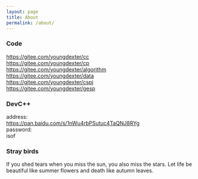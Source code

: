 ```yaml
---
layout: page
title: About
permalink: /about/
---
```


### Code

<a href="https://gitee.com/youngdexter/cc" target="_blank">https://gitee.com/youngdexter/cc</a><br>
<a href="https://gitee.com/youngdexter/cp" target="_blank">https://gitee.com/youngdexter/cp</a><br>
<a href="https://gitee.com/youngdexter/algorithm" target="_blank">https://gitee.com/youngdexter/algorithm</a><br>
<a href="https://gitee.com/youngdexter/data" target="_blank">https://gitee.com/youngdexter/data</a><br>
<a href="https://gitee.com/youngdexter/cspj" target="_blank">https://gitee.com/youngdexter/cspj</a><br>
<a href="https://gitee.com/youngdexter/gesp" target="_blank">https://gitee.com/youngdexter/gesp</a><br>

### DevC++

address:<br><a href="https://pan.baidu.com/s/1nWu4rbPSutuc4TaQNJ8RYg" target="_blank">https://pan.baidu.com/s/1nWu4rbPSutuc4TaQNJ8RYg</a><br>
password:<br>
isof

### Stray birds

If you shed tears when you miss the sun, you also miss the stars.
Let life be beautiful like summer flowers and death like autumn leaves.
